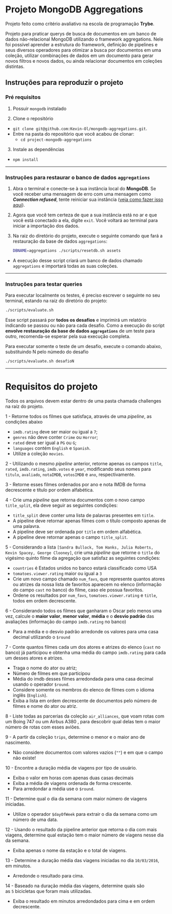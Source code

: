 
# Projeto MongoDB Aggregations

Projeto feito como critério avaliativo na escola de programação **Trybe**.

Projeto para praticar querys de busca de documentos em um banco de dados não-relacional MongoDB utilizando o framework aggregations. Nele foi possível aprender a estrutura do framework, definição de pipelines e seus diversos operadores para otimizar a busca por documentos em uma coleção, utilizar combinações de dados em um documento para gerar novos filtros e novos dados, ou ainda relacionar documentos em coleções distintas.

## Instruções para reproduzir o projeto

### Pré requisitos

1. Possuir `mongodb` instalado

2. Clone o repositório
  * `git clone git@github.com:Kevin-Ol/mongodb-aggregations.git`.
  * Entre na pasta do repositório que você acabou de clonar:
    * `cd project-mongodb-aggregations`

3. Instale as dependências
  * `npm install`

---

### Instruções para restaurar o banco de dados `aggregations`

1. Abra o terminal e conecte-se à sua instância local do **MongoDB**. Se você receber uma mensagem de erro com uma mensagem como ***Connection refused***, tente reiniciar sua instância ([veja como fazer isso aqui](https://app.betrybe.com/course/back-end/introducao-ao-mongodb/mongodb-introducao/d396e5a2-d5c9-4f3a-b723-1a1d3ea06b3d/conteudos/b9646f17-77fc-401e-bab5-421fdc37428e/conectando/f63aa7aa-ac8f-4253-bf76-7fc71e4eac5a?use_case=side_bar)).

2. Agora que você tem certeza de que a sua instância está no ar e que você está conectado a ela, digite `exit`. Você voltará ao terminal para iniciar a importação dos dados.

3. Na raiz do diretório do projeto, execute o seguinte comando que fará a restauração da base de dados `aggregations`:
    ```sh
    DBNAME=aggregations ./scripts/resetdb.sh assets
    ```

  * A execução desse script criará um banco de dados chamado `aggregations` e importará todas as suas coleções.

---

### Instruções para testar queries

Para executar localmente os testes, é preciso escrever o seguinte no seu terminal, estando na raiz do diretório do projeto:
```sh
./scripts/evaluate.sh
```

Esse script passará por **todos os desafios** e imprimirá um relatório indicando se passou ou não para cada desafio. Como a execução do script **envolve restauração da base de dados `aggregations`** de um teste para outro, recomenda-se esperar pela sua execução completa.

Para executar somente o teste de um desafio, execute o comando abaixo, substituindo N pelo númedo do desafio

```sh
./scripts/evaluate.sh desafioN
```

---

# Requisitos do projeto

Todos os arquivos devem estar dentro de uma pasta chamada challenges na raíz do projeto.

1 - Retorne todos os filmes que satisfaça, através de uma  _pipeline_, as condições abaixo

* `imdb.rating` deve ser maior ou igual a `7`;
* `genres` não deve conter `Crime` ou `Horror`;
* `rated` deve ser igual a `PG` ou `G`;
* `languages` contém `English` e `Spanish`.
* Utilize a coleção `movies`.

2 - Utilizando o mesmo _pipeline_ anterior, retorne apenas os campos `title`, `rated`, `imdb.rating`, `imdb.votes` e `year`, modificando seus nomes para `titulo`, `avaliado`, `notaIMDB`, `votosIMDB` e `ano`, respectivamente.


3 - Retorne esses filmes ordenados por ano e nota IMDB de forma decrescente e título por ordem alfabética.

4 - Crie uma _pipeline_ que retorna documentos  com o novo campo `title_split`, ela deve seguir as seguintes condições:

- `title_split` deve conter uma lista de palavras presentes em `title`.
- A pipeline deve retornar apenas filmes com o título composto apenas de uma palavra.
- A pipeline deve ser ordenada por `title` em ordem alfabética.
- A pipeline deve retornar apenas o campo `title_split`.

5 - Considerando a lista `[Sandra Bullock, Tom Hanks, Julia Roberts, Kevin Spacey, George Clooney]`, crie uma _pipeline_ que retorne o `title` do vigésimo quinto filme da agregação que satisfaz as seguintes condições:

- `countries` é Estados unidos no banco estará classificado como USA
- `tomatoes.viewer.rating` maior ou igual a `3`
-  Crie um novo campo chamado `num_favs`, que represente quantos atores ou atrizes da nossa lista de favoritos aparecem no elenco (informação do campo `cast` no banco) do filme, caso ele possua favoritos.
- Ordene os resultados por `num_favs`, `tomatoes.viewer.rating` e `title`, todos em ordem decrescente.

6 - Considerando todos os filmes que ganharam o Oscar pelo menos uma vez, calcule o **maior valor**, **menor valor**, **média** e o **desvio padrão** das avaliações (informação do campo `imdb.rating` no banco)

- Para a média e o desvio padrão arredonde os valores para uma casa decimal utilizando o `$round`

7 - Conte quantos filmes cada um dos atores e atrizes do elenco (`cast` no banco) já participou e obtenha uma média do campo `imdb.rating` para cada um desses atores e atrizes.

- Traga o nome do ator ou atriz;
- Número de filmes em que participou
- Média do imdb desses filmes arredondada para uma casa decimal usando o operador `$round`.
- Considere somente os membros do elenco de filmes com o idioma inglês (`English`). 
- Exiba a lista em ordem decrescente de documentos pelo número de filmes e nome do ator ou atriz.

8 - Liste todas as parcerias da coleção `air_alliances`, que voam rotas com um Boing 747 ou um Airbus A380 , para descobrir qual delas tem o maior número de rotas com esses aviões.

9 - A partir da coleção `trips`, determine o menor e o maior ano de nascimento. 

- Não considere documentos com valores vazios (`""`) e em que o campo não existe!

10 - Encontre a duração média de viagens por tipo de usuário. 

- Exiba o valor em horas com apenas duas casas decimais 
- Exiba a média de viagens ordenada de forma crescente. 
- Para arredondar a média use o `$round`.

11 - Determine qual o dia da semana com maior número de viagens iniciadas.

- Utilize o operador `$dayOfWeek` para extrair o dia da semana como um número de uma data.

12 - Usando o resultado da pipeline anterior que retorna o dia com mais viagens, determine qual estação tem o maior número de viagens nesse dia da semana.

- Exiba apenas o nome da estação e o total de viagens.

13 - Determine a duração média das viagens iniciadas no dia `10/03/2016`, em minutos.

- Arredonde o resultado para cima.

14 - Baseado na duração média das viagens, determine quais são as `5` bicicletas que foram mais utilizadas. 

- Exiba o resultado em minutos arredondados para cima e em ordem decrescente.
